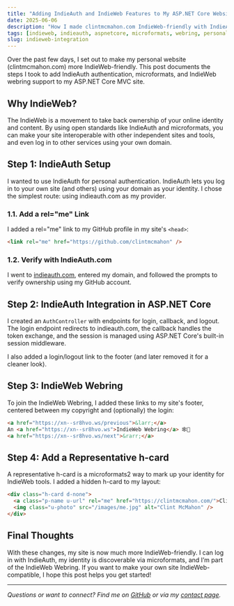 ```yaml
---
title: "Adding IndieAuth and IndieWeb Features to My ASP.NET Core Website"
date: 2025-06-06
description: "How I made clintmcmahon.com IndieWeb-friendly with IndieAuth, microformats, and the IndieWeb Webring."
tags: [indieweb, indieauth, aspnetcore, microformats, webring, personal-site]
slug: indieweb-integration
---
```


Over the past few days, I set out to make my personal website (clintmcmahon.com) more IndieWeb-friendly. This post documents the steps I took to add IndieAuth authentication, microformats, and IndieWeb webring support to my ASP.NET Core MVC site.

## Why IndieWeb?

The IndieWeb is a movement to take back ownership of your online identity and content. By using open standards like IndieAuth and microformats, you can make your site interoperable with other independent sites and tools, and even log in to other services using your own domain.

## Step 1: IndieAuth Setup

I wanted to use IndieAuth for personal authentication. IndieAuth lets you log in to your own site (and others) using your domain as your identity. I chose the simplest route: using indieauth.com as my provider.

### 1.1. Add a rel="me" Link
I added a rel="me" link to my GitHub profile in my site's `<head>`:

```html
<link rel="me" href="https://github.com/clintmcmahon" />
```

### 1.2. Verify with IndieAuth.com
I went to [indieauth.com](https://indieauth.com), entered my domain, and followed the prompts to verify ownership using my GitHub account.

## Step 2: IndieAuth Integration in ASP.NET Core

I created an `AuthController` with endpoints for login, callback, and logout. The login endpoint redirects to indieauth.com, the callback handles the token exchange, and the session is managed using ASP.NET Core's built-in session middleware.

I also added a login/logout link to the footer (and later removed it for a cleaner look).

## Step 3: IndieWeb Webring

To join the IndieWeb Webring, I added these links to my site's footer, centered between my copyright and (optionally) the login:

```html
<a href="https://xn--sr8hvo.ws/previous">&larr;</a>
An <a href="https://xn--sr8hvo.ws">IndieWeb Webring</a> 🕸💍
<a href="https://xn--sr8hvo.ws/next">&rarr;</a>
```

## Step 4: Add a Representative h-card

A representative h-card is a microformats2 way to mark up your identity for IndieWeb tools. I added a hidden h-card to my layout:

```html
<div class="h-card d-none">
  <a class="p-name u-url" rel="me" href="https://clintmcmahon.com/">Clint McMahon</a>
  <img class="u-photo" src="/images/me.jpg" alt="Clint McMahon" />
</div>
```

## Final Thoughts

With these changes, my site is now much more IndieWeb-friendly. I can log in with IndieAuth, my identity is discoverable via microformats, and I’m part of the IndieWeb Webring. If you want to make your own site IndieWeb-compatible, I hope this post helps you get started!

---

*Questions or want to connect? Find me on [GitHub](https://github.com/clintmcmahon) or via my [contact page](/contact).*
